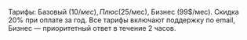 Тарифы: Базовый (10$/мес), Плюс (25$/мес), Бизнес (99$/мес). Скидка 20% при оплате за год. Все тарифы включают поддержку по email, Бизнес — приоритетный ответ в течение 2 часов.

